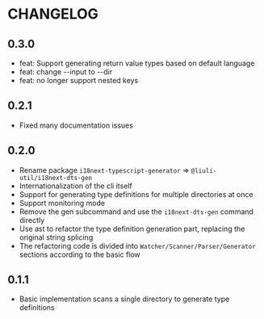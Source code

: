 # CHANGELOG

## 0.3.0

- feat: Support generating return value types based on default language
- feat: change --input to --dir
- feat: no longer support nested keys

## 0.2.1

- Fixed many documentation issues

## 0.2.0

- Rename package `i18next-typescript-generator` => `@liuli-util/i18next-dts-gen`
- Internationalization of the cli itself
- Support for generating type definitions for multiple directories at once
- Support monitoring mode
- Remove the gen subcommand and use the `i18next-dts-gen` command directly
- Use ast to refactor the type definition generation part, replacing the original string splicing
- The refactoring code is divided into `Watcher/Scanner/Parser/Generator` sections according to the basic flow

## 0.1.1

- Basic implementation scans a single directory to generate type definitions
